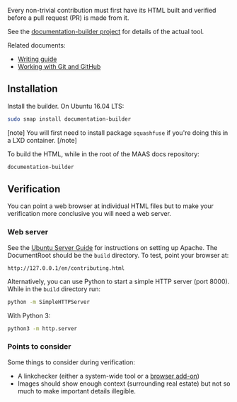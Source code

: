 <!--
Todo:
- can add more user-friendly instructions on setting up local web server
- talk about entr utility
-->
Every non-trivial contribution must first have its HTML built and verified before a pull request (PR) is made from it.

See the [documentation-builder project](https://github.com/CanonicalLtd/documentation-builder) for details of the actual tool.

Related documents:

-   [Writing guide](contributing-writing.md)
-   [Working with Git and GitHub](contributing-git.md)

## Installation

Install the builder. On Ubuntu 16.04 LTS:

``` bash
sudo snap install documentation-builder
```

[note]
You will first need to install package `squashfuse` if you're doing this in a LXD container.
[/note]

To build the HTML, while in the root of the MAAS docs repository:

``` bash
documentation-builder
```

## Verification

You can point a web browser at individual HTML files but to make your verification more conclusive you will need a web server.

### Web server

See the [Ubuntu Server Guide](https://help.ubuntu.com/lts/serverguide/httpd.html) for instructions on setting up Apache. The DocumentRoot should be the `build` directory. To test, point your browser at:

``` no-highlight
http://127.0.0.1/en/contributing.html
```

Alternatively, you can use Python to start a simple HTTP server (port 8000). While in the `build` directory run:

``` bash
python -m SimpleHTTPServer
```

With Python 3:

``` bash
python3 -m http.server
```

### Points to consider

Some things to consider during verification:

-   A linkchecker (either a system-wide tool or a [browser add-on](https://chrome.google.com/webstore/detail/check-my-links/ojkcdipcgfaekbeaelaapakgnjflfglf))
-   Images should show enough context (surrounding real estate) but not so much to make important details illegible.

<!-- LINKS -->

